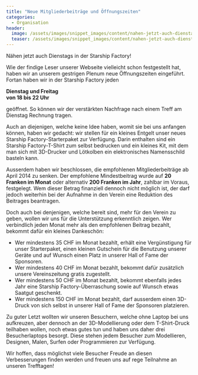 ```yaml
---
title: "Neue Mitgliederbeiträge und Öffnungszeiten"
categories:
  - Organisation
header:
  image: /assets/images/snippet_images/content/nahen-jetzt-auch-dienstags-in-der-starship-factory.jpeg
  teaser: /assets/images/snippet_images/content/nahen-jetzt-auch-dienstags-in-der-starship-factory.jpeg
---
```


Nähen jetzt auch Dienstags in der Starship Factory!

Wie der findige Leser unserer Webseite vielleicht schon festgestellt hat, haben wir an unserem gestrigen Plenum neue Öffnungszeiten eingeführt. Fortan haben wir in der Starship Factory jeden

**Dienstag und Freitag  
von 18 bis 22 Uhr**

geöffnet. So können wir der verstärkten Nachfrage nach einem Treff am Dienstag Rechnung tragen.

Auch an diejenigen, welche keine Idee haben, womit sie bei uns anfangen können, haben wir gedacht: wir stellen für ein kleines Entgelt unser neues Starship Factory-Starterpaket zur Verfügung. Darin enthalten sind ein Starship Factory-T-Shirt zum selbst bedrucken und ein kleines Kit, mit dem man sich mit 3D-Drucker und Lötkolben ein elektronisches Namensschild basteln kann.

Ausserdem haben wir beschlossen, die empfohlenen Mitgliederbeiträge ab April 2014 zu senken. Der empfohlene Mindestbeitrag wurde auf **20 Franken im Monat** oder alternativ **200 Franken im Jahr**, zahlbar im Voraus, festgelegt. Wem dieser Betrag finanziell dennoch nicht möglich ist, der darf jedoch weiterhin bei der Aufnahme in den Verein eine Reduktion des Beitrages beantragen.

Doch auch bei denjenigen, welche bereit sind, mehr für den Verein zu geben, wollen wir uns für die Unterstützung erkenntlich zeigen. Wer verbindlich jeden Monat mehr als den empfohlenen Beitrag bezahlt, bekommt dafür ein kleines Dankeschön:

- Wer mindestens 35 CHF im Monat bezahlt, erhält eine Vergünstigung für unser Starterpaket, einen kleinen Gutschein für die Benutzung unserer Geräte und auf Wunsch einen Platz in unserer Hall of Fame der Sponsoren.
- Wer mindestens 40 CHF im Monat bezahlt, bekommt dafür zusätzlich unsere Vereinszeitung gratis zugestellt.
- Wer mindestens 50 CHF im Monat bezahlt, bekommt ebenfalls jedes Jahr eine Starship Factory-Überraschung sowie auf Wunsch etwas Saatgut geschenkt.
- Wer mindestens 150 CHF im Monat bezahlt, darf ausserdem einen 3D-Druck von sich selbst in unserer Hall of Fame der Sponsoren platzieren.

Zu guter Letzt wollten wir unseren Besuchern, welche ohne Laptop bei uns aufkreuzen, aber dennoch an der 3D-Modellierung oder dem T-Shirt-Druck teilhaben wollen, noch etwas gutes tun und haben uns daher drei Besucherlaptops besorgt. Diese stehen jedem Besucher zum Modellieren, Designen, Malen, Surfen oder Programmieren zur Verfügung.

Wir hoffen, dass möglichst viele Besucher Freude an diesen Verbesserungen finden werden und freuen uns auf rege Teilnahme an unseren Trefftagen!
